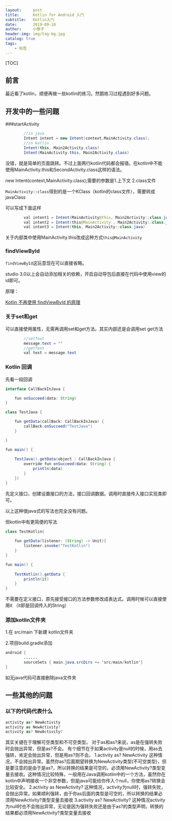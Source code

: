 ```yaml
---
layout:     post  
title:    	Kotlin for Android 入门
subtitle:   Kotlin入门
date:       2019-09-10
author:     小卷子
header-img: img/tag-bg.jpg
catalog: true
tags:
    - 标签
---
```




[TOC]



## 前言

最近看了kotlin，顺便再做一些kotlin的练习。然鹅练习过程遇到好多问题。






## 开发中的一些问题


###startActivity

```java
        //in java
        Intent intent = new Intent(context,MainActivity.class);
        //in kotlin
        Intent(this, Main2Activity.class)
        Intent(MainActivity.this, Main2Activity.class)
```

没错，就是简单的页面跳转。不过上面两行kotlin代码都会报错。在kotlin中不能使用MainActivity.this和SecondActivity.class这样的语法。

new Intent(context,MainActivity.class);需要的参数是1.上下文 2.class文件

`MainActivity::class`得到的是一个KClass（kotlin的class文件），需要转成javaClass

可以写成下面这样

```java
        val intent1 = Intent(MainActivity@this, Main2Activity::class.java)
        val intent2 = Intent(this@MainActivity , Main2Activity::class.java)
        val intent3 = Intent(this, Main2Activity::class.java)
```



关于内部类中使用MainActivity.this改成这种方式`this@MainActivity`



### findViewById

`findViewById`这玩意现在可以直接省略。

studio 3.0以上会自动添加相关的依赖，开启自动导包后直接在代码中使用view的id即可。

原理：

[Kotlin 不再使用 findViewById 的原理](https://blog.csdn.net/hust_twj/article/details/80290362)



### 关于set和get

  可以直接使用属性，无需再调用set和get方法。其实内部还是会调用set get方法

```java
        //setText
        message.text = ""
        //getText
        val text = message.text
```



### Kotlin 回调

   先看一段回调

```java
interface CallBackInJava {

    fun onSucceed(data: String)
}

class TestJava {

    fun getData(callBack: CallBackInJava) {
        callBack.onSucceed("TestJava")
    }

}

fun main() {
  
    TestJava().getData(object : CallBackInJava {
        override fun onSucceed(data: String) {
            println(data)
        }
    })   
}
```

先定义接口，创建设置接口的方法，接口回调数据。调用时直接传入接口实现类即可。

以上这种很java式的写法也完全没有问题。

但kotlin中有更简便的写法

```java
class TestKotlin{
    
    fun getData(listener: (String) -> Unit){
        listener.invoke("TestKotlin")
    }
}

fun main() {
  
    TestKotlin().getData {
        println(it)
    }
}
```

不需要在定义接口，原先接受接口的方法参数修改成表达式。调用时候可以直接使用it （it即是回调传入的String）



### 添加kotlin文件夹

1.在 src/main 下新建 kotlin文件夹

2.项目build.gradle添加

```java
android {
		......
		sourceSets { main.java.srcDirs += 'src/main/kotlin'}
}

```

如无java代码可直接删除java文件夹



## 一些其他的问题

### 以下的代码代表什么

```kotlin
activity as? NewActivity
activity as NewActivity?
activity as? NewActivity?
```

其实关键在于理解可空类型和不可空类型。
对于as和as?来说，as是在强转失败时会抛出异常，但是as?不会。
有个细节在于如果activity是null的时候，用as去强转，肯定会抛出异常，但是用as?则不会。
1.activity as? NewActivity 这种情况，不会抛出异常。虽然你as?后面期望转换为NewActivity类型(不可空类型)，但是要注意的是由于是as?，所以转换的结果是可空的，必须用NewActivity?类型变量去接收。这种情况比较特殊，一般用在Java调用kotlin中的一个方法，虽然你在kotlin中声明接收一个非空参数，但是java可能给你传入个null，你使用as?转换会比较安全。
2.activity as NewActivity? 这种情况，activity为null时，强转失败，会抛出异常。如果顺利强转，由于你as后面的类型是可空的，所以转换的结果必须用NewActivity?类型变量去接收
3.activity as? NewActivity? 这种情况activity为null时也不会抛出异常，无论是因为强转失败还是由于as?的类型声明，转换的结果都必须用NewActivity?类型变量去接收